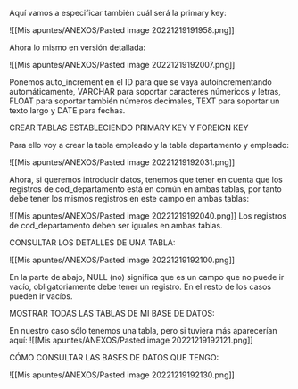 Aquí vamos a especificar también cuál será la primary key:

![[Mis apuntes/ANEXOS/Pasted image 20221219191958.png]]

Ahora lo mismo en versión detallada:

![[Mis apuntes/ANEXOS/Pasted image 20221219192007.png]]

Ponemos auto_increment en el ID para que se vaya autoincrementando automáticamente, VARCHAR para soportar caracteres númericos y letras, FLOAT para soportar también números decimales, TEXT para soportar un texto largo y DATE para fechas.

CREAR TABLAS ESTABLECIENDO PRIMARY KEY Y FOREIGN KEY

Para ello voy a crear la tabla empleado y la tabla departamento y empleado:

![[Mis apuntes/ANEXOS/Pasted image 20221219192031.png]]

Ahora, si queremos introducir datos, tenemos que tener en cuenta que los registros de cod_departamento está en común en ambas tablas, por tanto debe tener los mismos registros en este campo en ambas tablas:

![[Mis apuntes/ANEXOS/Pasted image 20221219192040.png]]
Los registros de cod_departamento deben ser iguales en ambas tablas.

CONSULTAR LOS DETALLES DE UNA TABLA:

![[Mis apuntes/ANEXOS/Pasted image 20221219192100.png]]

En la parte de abajo, NULL (no) significa que es un campo que no puede ir vacío, obligatoriamente debe tener un registro. En el resto de los casos pueden ir vacíos.

MOSTRAR TODAS LAS TABLAS DE MI BASE DE DATOS:

En nuestro caso sólo tenemos una tabla, pero si tuviera más aparecerían aquí:
![[Mis apuntes/ANEXOS/Pasted image 20221219192121.png]]

CÓMO CONSULTAR LAS BASES DE DATOS QUE TENGO:

![[Mis apuntes/ANEXOS/Pasted image 20221219192130.png]]

